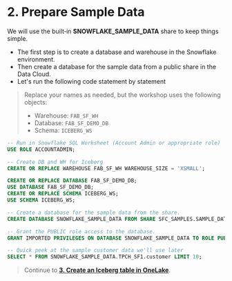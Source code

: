 # 2. Prepare Sample Data

We will use the built‑in **SNOWFLAKE_SAMPLE_DATA** share to keep things simple.

- The first step is to create a database and warehouse in the Snowflake environment.
- Then create a database for the sample data from a public share in the Data Cloud.
- Let's run the following code statement by statement

> Replace your names as needed, but the workshop uses the following objects:
> - Warehouse: `FAB_SF_WH`
> - Database: `FAB_SF_DEMO_DB`
> - Schema: `ICEBERG_WS`

```sql
-- Run in Snowflake SQL Worksheet (Account Admin or appropriate role)
USE ROLE ACCOUNTADMIN;

-- Create DB and WH for Iceberg
CREATE OR REPLACE WAREHOUSE FAB_SF_WH WAREHOUSE_SIZE = 'XSMALL';

CREATE OR REPLACE DATABASE FAB_SF_DEMO_DB;
USE DATABASE FAB_SF_DEMO_DB;
CREATE OR REPLACE SCHEMA ICEBERG_WS;
USE SCHEMA ICEBERG_WS;

-- Create a database for the sample data from the share.
CREATE DATABASE SNOWFLAKE_SAMPLE_DATA FROM SHARE SFC_SAMPLES.SAMPLE_DATA;

-- Grant the PUBLIC role access to the database.
GRANT IMPORTED PRIVILEGES ON DATABASE SNOWFLAKE_SAMPLE_DATA TO ROLE PUBLIC;

-- Quick peek at the sample customer data we'll use later
SELECT * FROM SNOWFLAKE_SAMPLE_DATA.TPCH_SF1.customer LIMIT 10;
```

> Continue to **[3. Create an Iceberg table in OneLake](03-create-iceberg-table-in-onelake.md)**.
